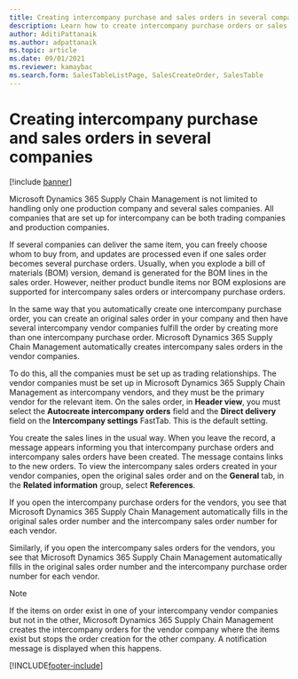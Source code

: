 ```yaml
---
title: Creating intercompany purchase and sales orders in several companies
description: Learn how to create intercompany purchase orders or sales orders in several companies for both trading companies and production companies.
author: AditiPattanaik
ms.author: adpattanaik
ms.topic: article
ms.date: 09/01/2021
ms.reviewer: kamaybac
ms.search.form: SalesTableListPage, SalesCreateOrder, SalesTable
---
```


# Creating intercompany purchase and sales orders in several companies

[!include [banner](../../includes/banner.md)]

Microsoft Dynamics 365 Supply Chain Management is not limited to handling only one production company and several sales companies. All companies that are set up for intercompany can be both trading companies and production companies.

If several companies can deliver the same item, you can freely choose whom to buy from, and updates are processed even if one sales order becomes several purchase orders. Usually, when you explode a bill of materials (BOM) version, demand is generated for the BOM lines in the sales order. However, neither product bundle items nor BOM explosions are supported for intercompany sales orders or intercompany purchase orders.
 
In the same way that you automatically create one intercompany purchase order, you can create an original sales order in your company and then have several intercompany vendor companies fulfill the order by creating more than one intercompany purchase order. Microsoft Dynamics 365 Supply Chain Management automatically creates intercompany sales orders in the vendor companies.

To do this, all the companies must be set up as trading relationships. The vendor companies must be set up in Microsoft Dynamics 365 Supply Chain Management as intercompany vendors, and they must be the primary vendor for the relevant item. On the sales order, in **Header view**, you must select the **Autocreate intercompany orders** field and the **Direct delivery** field on the **Intercompany settings** FastTab. This is the default setting.

You create the sales lines in the usual way. When you leave the record, a message appears informing you that intercompany purchase orders and intercompany sales orders have been created. The message contains links to the new orders. To view the intercompany sales orders created in your vendor companies, open the original sales order and on the **General** tab, in the **Related information** group, select **References**.

If you open the intercompany purchase orders for the vendors, you see that Microsoft Dynamics 365 Supply Chain Management automatically fills in the original sales order number and the intercompany sales order number for each vendor.

Similarly, if you open the intercompany sales orders for the vendors, you see that Microsoft Dynamics 365 Supply Chain Management automatically fills in the original sales order number and the intercompany purchase order number for each vendor.

> [!NOTE]
> If the items on order exist in one of your intercompany vendor companies but not in the other, Microsoft Dynamics 365 Supply Chain Management creates the intercompany orders for the vendor company where the items exist but stops the order creation for the other company. A notification message is displayed when this happens.

[!INCLUDE[footer-include](../../includes/footer-banner.md)]
